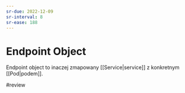 ```yaml
---
sr-due: 2022-12-09
sr-interval: 8
sr-ease: 188
---
```


# Endpoint Object
Endpoint object to inaczej zmapowany [[Service|service]] z konkretnym [[Pod|podem]].

#review 